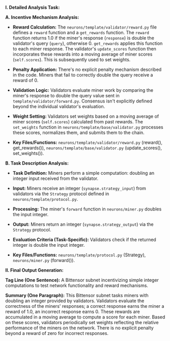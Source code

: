 **I. Detailed Analysis Task:**

**A. Incentive Mechanism Analysis:**

* **Reward Calculation:** The `neurons/template/validator/reward.py` file defines a `reward` function and a `get_rewards` function.  The `reward` function returns 1.0 if the miner's response (`response`) is double the validator's query (`query`), otherwise 0.  `get_rewards` applies this function to each miner response.  The validator's `update_scores` function then incorporates these rewards into a moving average of miner scores (`self.scores`). This is subsequently used to set weights.

* **Penalty Application:** There's no explicit penalty mechanism described in the code. Miners that fail to correctly double the query receive a reward of 0.

* **Validation Logic:** Validators evaluate miner work by comparing the miner's response to double the query value sent in `template/validator/forward.py`.  Consensus isn't explicitly defined beyond the individual validator's evaluation.

* **Weight Setting:** Validators set weights based on a moving average of miner scores (`self.scores`) calculated from past rewards.  The `set_weights` function in `neurons/template/base/validator.py` processes these scores, normalizes them, and submits them to the chain.

* **Key Files/Functions:** `neurons/template/validator/reward.py` (reward(), get_rewards()), `neurons/template/base/validator.py` (update_scores(), set_weights()).


**B. Task Description Analysis:**

* **Task Definition:** Miners perform a simple computation: doubling an integer input received from the validator.

* **Input:** Miners receive an integer (`synapse.strategy_input`) from validators via the `Strategy` protocol defined in `neurons/template/protocol.py`.

* **Processing:** The miner's `forward` function in `neurons/miner.py` doubles the input integer.

* **Output:** Miners return an integer (`synapse.strategy_output`) via the `Strategy` protocol.

* **Evaluation Criteria (Task-Specific):** Validators check if the returned integer is double the input integer.

* **Key Files/Functions:** `neurons/template/protocol.py` (Strategy), `neurons/miner.py` (forward()).


**II. Final Output Generation:**

**Tag Line (One Sentence):**  A Bittensor subnet incentivizing simple integer computations to test network functionality and reward mechanisms.

**Summary (One Paragraph):** This Bittensor subnet tasks miners with doubling an integer provided by validators. Validators evaluate the correctness of the miners' responses; a correct response earns the miner a reward of 1.0, an incorrect response earns 0. These rewards are accumulated in a moving average to compute a score for each miner.  Based on these scores, validators periodically set weights reflecting the relative performance of the miners on the network.  There is no explicit penalty beyond a reward of zero for incorrect responses.


